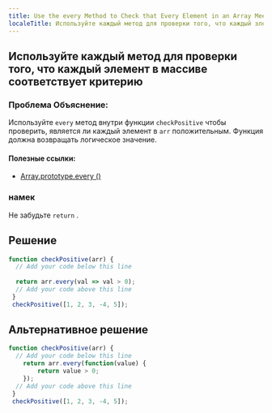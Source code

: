 ```yaml
---
title: Use the every Method to Check that Every Element in an Array Meets a Criteria
localeTitle: Используйте каждый метод для проверки того, что каждый элемент в массиве соответствует критерию
---
```

## Используйте каждый метод для проверки того, что каждый элемент в массиве соответствует критерию

### Проблема Объяснение:

Используйте `every` метод внутри функции `checkPositive` чтобы проверить, является ли каждый элемент в `arr` положительным. Функция должна возвращать логическое значение.

#### Полезные ссылки:

*   [Array.prototype.every ()](https://developer.mozilla.org/en-US/docs/Web/JavaScript/Reference/Global_Objects/Array/every)

### намек

Не забудьте `return` .

## Решение

```javascript
function checkPositive(arr) { 
  // Add your code below this line 
 
  return arr.every(val => val > 0); 
  // Add your code above this line 
 } 
 checkPositive([1, 2, 3, -4, 5]); 
```

## Альтернативное решение

```javascript
function checkPositive(arr) { 
  // Add your code below this line 
    return arr.every(function(value) { 
        return value > 0; 
    }); 
  // Add your code above this line 
 } 
 checkPositive([1, 2, 3, -4, 5]); 

```